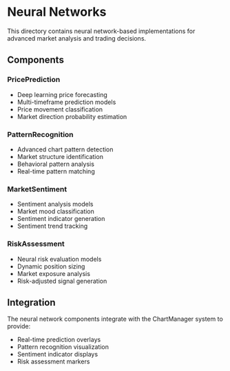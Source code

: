 # Neural Networks

This directory contains neural network-based implementations for advanced market analysis and trading decisions.

## Components

### PricePrediction
- Deep learning price forecasting
- Multi-timeframe prediction models
- Price movement classification
- Market direction probability estimation

### PatternRecognition
- Advanced chart pattern detection
- Market structure identification
- Behavioral pattern analysis
- Real-time pattern matching

### MarketSentiment
- Sentiment analysis models
- Market mood classification
- Sentiment indicator generation
- Sentiment trend tracking

### RiskAssessment
- Neural risk evaluation models
- Dynamic position sizing
- Market exposure analysis
- Risk-adjusted signal generation

## Integration
The neural network components integrate with the ChartManager system to provide:
- Real-time prediction overlays
- Pattern recognition visualization
- Sentiment indicator displays
- Risk assessment markers
